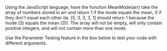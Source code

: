 Using the JavaScript language, have the function MeanMode(arr) take the array of numbers stored in arr and return 1 if the mode equals the mean, 0 if they don't equal each other (ie. [5, 3, 3, 3, 1] should return 1 because the mode (3) equals the mean (3)). The array will not be empty, will only contain positive integers, and will not contain more than one mode.

Use the Parameter Testing feature in the box below to test your code with different arguments.

